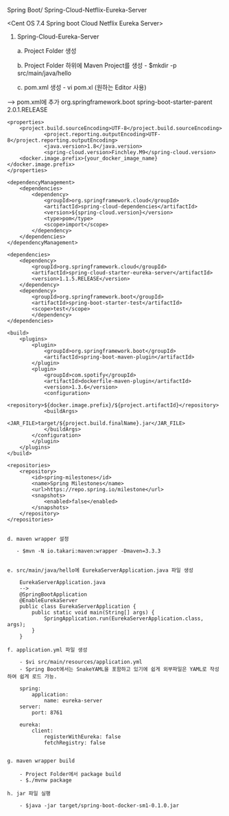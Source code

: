 Spring Boot/ Spring-Cloud-Netflix-Eureka-Server 

<Cent OS 7.4 Spring boot Cloud Netflix Eureka Server>

1. Spring-Cloud-Eureka-Server

    a. Project Folder 생성 

    b. Project Folder 하위에 Maven Project를 생성
       -  $mkdir -p src/main/java/hello

    c. pom.xml 생성
       -  vi pom.xl (원하는 Editor 사용)

--> pom.xml에 추가
    <parent>
        <groupId>org.springframework.boot</groupId>
        <artifactId>spring-boot-starter-parent</artifactId>
        <version>2.0.1.RELEASE</version>
    </parent>

    <properties>
        <project.build.sourceEncoding>UTF-8</project.build.sourceEncoding>
                <project.reporting.outputEncoding>UTF-8</project.reporting.outputEncoding>
                <java.version>1.8</java.version>
                <spring-cloud.version>Finchley.M9</spring-cloud.version>
        <docker.image.prefix>{your_docker_image_name}</docker.image.prefix>
    </properties>

    <dependencyManagement>
        <dependencies>
            <dependency>
                <groupId>org.springframework.cloud</groupId>
                <artifactId>spring-cloud-dependencies</artifactId>
                <version>${spring-cloud.version}</version>
                <type>pom</type>
                <scope>import</scope>
            </dependency>
        </dependencies>
    </dependencyManagement>

    <dependencies>
        <dependency>
            <groupId>org.springframework.cloud</groupId>
            <artifactId>spring-cloud-starter-eureka-server</artifactId>
            <version>1.1.5.RELEASE</version>
        </dependency>
        <dependency>
            <groupId>org.springframework.boot</groupId>
            <artifactId>spring-boot-starter-test</artifactId>
            <scope>test</scope>
            </dependency>
    </dependencies>

    <build>
        <plugins>
            <plugin>
                <groupId>org.springframework.boot</groupId>
                <artifactId>spring-boot-maven-plugin</artifactId>
            </plugin>
            <plugin>
                <groupId>com.spotify</groupId>
                <artifactId>dockerfile-maven-plugin</artifactId>
                <version>1.3.6</version>
                <configuration>
                    <repository>${docker.image.prefix}/${project.artifactId}</repository>
                <buildArgs>
                        <JAR_FILE>target/${project.build.finalName}.jar</JAR_FILE>
                </buildArgs>
            </configuration>
            </plugin>
        </plugins>
    </build>

    <repositories>
        <repository>
            <id>spring-milestones</id>
            <name>Spring Milestones</name>
            <url>https://repo.spring.io/milestone</url>
            <snapshots>
                <enabled>false</enabled>
            </snapshots>
        </repository>
    </repositories>


    d. maven wrapper 설정

       - $mvn -N io.takari:maven:wrapper -Dmaven=3.3.3


    e. src/main/java/hello에 EurekaServerApplication.java 파일 생성

        EurekaServerApplication.java
        --> 
        @SpringBootApplication
        @EnableEurekaServer
        public class EurekaServerApplication {
            public static void main(String[] args) {
                SpringApplication.run(EurekaServerApplication.class, args);
            }
        }
    
    f. application.yml 파일 생성

        - $vi src/main/resources/application.yml
        - Spring Boot에서는 SnakeYAML을 포함하고 있기에 쉽게 외부파일은 YAML로 작성하여 쉽게 로드 가능.

        spring:
            application:
                name: eureka-server
        server:
            port: 8761

        eureka:
            client:
                registerWithEureka: false
                fetchRegistry: false

    
    g. maven wrapper build

        - Project Folder에서 package build
        - $./mvnw package

    h. jar 파일 실행

        - $java -jar target/spring-boot-docker-sm1-0.1.0.jar



    

